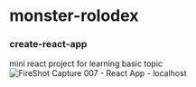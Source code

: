 # monster-rolodex
### create-react-app
mini react project for learning basic topic
![FireShot Capture 007 - React App - localhost](https://user-images.githubusercontent.com/90875167/156948030-1cdbb3b1-9582-4172-8392-d41d3094d212.png)
